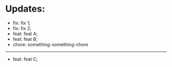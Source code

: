 # Updates:

- fix: fix 1;
- fix: fix 2;
- feat: feat A;
- feat: feat B;
- chore: something-something-chore

---

- feat: feat C;
